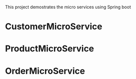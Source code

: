 This project demostrates the micro services using Spring boot

# CustomerMicroService 

# ProductMicroService

# OrderMicroService

